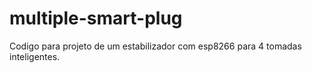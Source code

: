 # multiple-smart-plug
Codigo para projeto de um estabilizador com esp8266 para 4 tomadas inteligentes.
